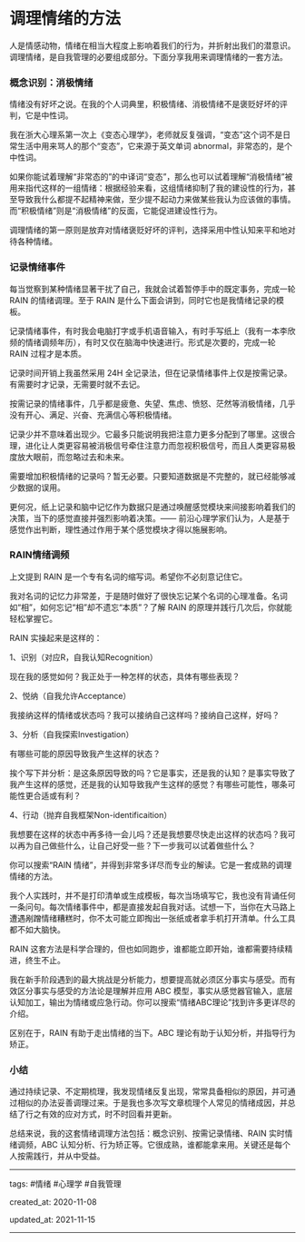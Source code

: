 # 调理情绪的方法

人是情感动物，情绪在相当大程度上影响着我们的行为，并折射出我们的潜意识。调理情绪，是自我管理的必要组成部分。下面分享我用来调理情绪的一套方法。

### 概念识别：消极情绪

情绪没有好坏之说。在我的个人词典里，积极情绪、消极情绪不是褒贬好坏的评判，它是中性词。

我在浙大心理系第一次上《变态心理学》，老师就反复强调，“变态”这个词不是日常生活中用来骂人的那个“变态”，它来源于英文单词 abnormal，非常态的，是个中性词。

如果你能试着理解“非常态的”的中译词“变态”，那么也可以试着理解“消极情绪”被用来指代这样的一组情绪：根据经验来看，这组情绪抑制了我的建设性的行为，甚至导致我什么都提不起精神来做，至少提不起动力来做某些我认为应该做的事情。而“积极情绪”则是“消极情绪”的反面，它能促进建设性行为。

调理情绪的第一原则是放弃对情绪褒贬好坏的评判，选择采用中性认知来平和地对待各种情绪。

### 记录情绪事件

每当觉察到某种情绪显著干扰了自己，我就会试着暂停手中的既定事务，完成一轮 RAIN 的情绪调理。至于 RAIN 是什么下面会讲到，同时它也是我情绪记录的模板。

记录情绪事件，有时我会电脑打字或手机语音输入，有时手写纸上（我有一本李欣频的情绪调频年历），有时又仅在脑海中快速进行。形式是次要的，完成一轮 RAIN 过程才是本质。

记录时间开销上我虽然采用 24H 全记录法，但在记录情绪事件上仅是按需记录。有需要时才记录，无需要时就不去记。

按需记录的情绪事件，几乎都是疲惫、失望、焦虑、愤怒、茫然等消极情绪，几乎没有开心、满足、兴奋、充满信心等积极情绪。

记录少并不意味着出现少。它最多只能说明我把注意力更多分配到了哪里。这很合理，进化让人类更容易被消极信号牵住注意力而忽视积极信号，而且人类更容易极度放大眼前，而忽略过去和未来。

需要增加积极情绪的记录吗？暂无必要。只要知道数据是不完整的，就已经能够减少数据的误用。

更何况，纸上记录和脑中记忆作为数据只是通过唤醒感觉模块来间接影响着我们的决策，当下的感觉直接并强烈影响着决策。—— 前沿心理学家们认为，人是基于感觉作出判断，理性通过作用于某个感觉模块才得以施展影响。

### RAIN情绪调频

上文提到 RAIN 是一个专有名词的缩写词。希望你不必刻意记住它。

我对名词的记忆力非常差，于是随时做好了很快忘记某个名词的心理准备。名词如“相”，如何忘记“相”却不遗忘“本质”？了解 RAIN 的原理并践行几次后，你就能轻松掌握它。

RAIN 实操起来是这样的：

1、识别（对应R，自我认知Recognition）

现在我的感觉如何？我正处于一种怎样的状态，具体有哪些表现？

2、悦纳（自我允许Acceptance）

我接纳这样的情绪或状态吗？我可以接纳自己这样吗？接纳自己这样，好吗？

3、分析（自我探索Investigation）

有哪些可能的原因导致我产生这样的状态？

挨个写下并分析：是这条原因导致的吗？它是事实，还是我的认知？是事实导致了我产生这样的感觉，还是我的认知导致我产生这样的感觉？有哪些可能性，哪条可能性更合适或有利？

4、行动（抛弃自我框架Non-identificaition）

我想要在这样的状态中再多待一会儿吗？还是我想要尽快走出这样的状态吗？我可以再为自己做些什么，让自己好受一些？下一步我可以试着做些什么？

你可以搜索“RAIN 情绪”，并得到非常多详尽而专业的解读。它是一套成熟的调理情绪的方法。

我个人实践时，并不是打印清单或生成模板，每次当场填写它，我也没有背诵任何一条问句。每次情绪事件中，都是直接发起自我对话。试想一下，当你在大马路上遭遇剐蹭情绪糟糕时，你不太可能立即掏出一张纸或者拿手机打开清单。什么工具都不如大脑快。

RAIN 这套方法是科学合理的，但也如同跑步，谁都能立即开始，谁都需要持续精进，终生不止。

我在新手阶段遇到的最大挑战是分析能力，想要提高就必须区分事实与感受。而有效区分事实与感受的方法论是理解并应用 ABC 模型，事实从感觉器官输入，底层认知加工，输出为情绪或应急行动。你可以搜索“情绪ABC理论”找到许多更详尽的介绍。

区别在于，RAIN 有助于走出情绪的当下。ABC 理论有助于认知分析，并指导行为矫正。

### 小结

通过持续记录、不定期梳理，我发现情绪反复出现，常常具备相似的原因，并可通过相似的办法妥善调理过来。于是我也多次写文章梳理个人常见的情绪成因，并总结了行之有效的应对方式，时不时回看并更新。

总结来说，我的这套情绪调理方法包括：概念识别、按需记录情绪、RAIN 实时情绪调频，ABC 认知分析、行为矫正等。它很成熟，谁都能拿来用。关键还是每个人按需践行，并从中受益。

---

tags: #情绪 #心理学 #自我管理 

created_at: 2020-11-08

updated_at: 2021-11-15

---